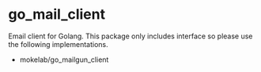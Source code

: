 # go_mail_client
Email client for Golang. This package only includes interface so please use the following implementations.

 - mokelab/go_mailgun_client

